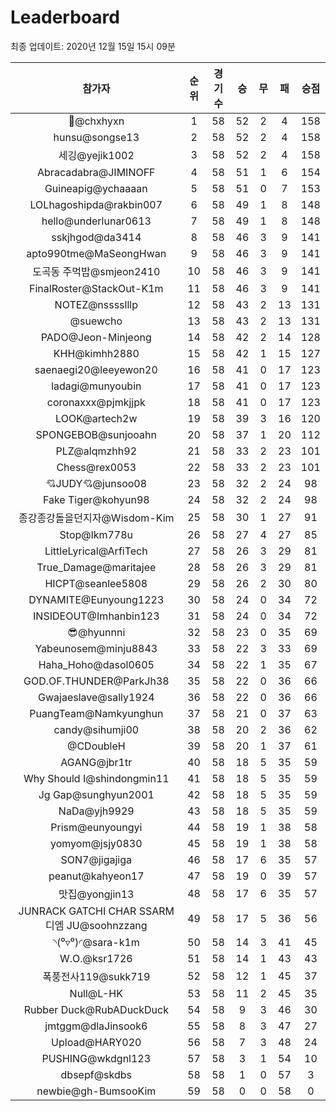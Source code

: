 # Leaderboard
최종 업데이트: 2020년 12월 15일 15시 09분




| 참가자 | 순위 | 경기수 | 승 | 무 | 패 | 승점 |
|:---:|:---:|:---:|:---:|:---:|:---:|:---:|
| 👑@chxhyxn | 1 | 58 | 52 | 2 | 4 | 158 |
| hunsu@songse13 | 2 | 58 | 52 | 2 | 4 | 158 |
| 세깅@yejik1002 | 3 | 58 | 52 | 2 | 4 | 158 |
| Abracadabra@JIMINOFF | 4 | 58 | 51 | 1 | 6 | 154 |
| Guineapig@ychaaaan | 5 | 58 | 51 | 0 | 7 | 153 |
| LOLhagoshipda@rakbin007 | 6 | 58 | 49 | 1 | 8 | 148 |
| hello@underlunar0613 | 7 | 58 | 49 | 1 | 8 | 148 |
| sskjhgod@da3414 | 8 | 58 | 46 | 3 | 9 | 141 |
| apto990tme@MaSeongHwan | 9 | 58 | 46 | 3 | 9 | 141 |
| 도곡동 주먹밥@smjeon2410 | 10 | 58 | 46 | 3 | 9 | 141 |
| FinalRoster@StackOut-K1m | 11 | 58 | 46 | 3 | 9 | 141 |
| NOTEZ@nsssslllp | 12 | 58 | 43 | 2 | 13 | 131 |
| @suewcho | 13 | 58 | 43 | 2 | 13 | 131 |
| PADO@Jeon-Minjeong | 14 | 58 | 42 | 2 | 14 | 128 |
| KHH@kimhh2880 | 15 | 58 | 42 | 1 | 15 | 127 |
| saenaegi20@leeyewon20 | 16 | 58 | 41 | 0 | 17 | 123 |
| ladagi@munyoubin | 17 | 58 | 41 | 0 | 17 | 123 |
| coronaxxx@pjmkjjpk | 18 | 58 | 41 | 0 | 17 | 123 |
| LOOK@artech2w | 19 | 58 | 39 | 3 | 16 | 120 |
| SPONGEBOB@sunjooahn | 20 | 58 | 37 | 1 | 20 | 112 |
| PLZ@alqmzhh92 | 21 | 58 | 33 | 2 | 23 | 101 |
| Chess@rex0053 | 22 | 58 | 33 | 2 | 23 | 101 |
| 💘JUDY💘@junsoo08 | 23 | 58 | 32 | 2 | 24 | 98 |
| Fake Tiger@kohyun98 | 24 | 58 | 32 | 2 | 24 | 98 |
| 종강종강돌을던지자@Wisdom-Kim | 25 | 58 | 30 | 1 | 27 | 91 |
| Stop@lkm778u | 26 | 58 | 27 | 4 | 27 | 85 |
| LittleLyrical@ArfiTech | 27 | 58 | 26 | 3 | 29 | 81 |
| True_Damage@maritajee | 28 | 58 | 26 | 3 | 29 | 81 |
| HICPT@seanlee5808 | 29 | 58 | 26 | 2 | 30 | 80 |
| DYNAMITE@Eunyoung1223 | 30 | 58 | 24 | 0 | 34 | 72 |
| INSIDEOUT@Imhanbin123 | 31 | 58 | 24 | 0 | 34 | 72 |
| 😎@hyunnni | 32 | 58 | 23 | 0 | 35 | 69 |
| Yabeunosem@minju8843 | 33 | 58 | 22 | 3 | 33 | 69 |
| Haha_Hoho@dasol0605 | 34 | 58 | 22 | 1 | 35 | 67 |
| GOD.OF.THUNDER@ParkJh38 | 35 | 58 | 22 | 0 | 36 | 66 |
| Gwajaeslave@sally1924 | 36 | 58 | 22 | 0 | 36 | 66 |
| PuangTeam@Namkyunghun | 37 | 58 | 21 | 0 | 37 | 63 |
| candy@sihumji00 | 38 | 58 | 20 | 2 | 36 | 62 |
| @CDoubleH | 39 | 58 | 20 | 1 | 37 | 61 |
| AGANG@jbr1tr | 40 | 58 | 18 | 5 | 35 | 59 |
| Why Should I@shindongmin11 | 41 | 58 | 18 | 5 | 35 | 59 |
| Jg Gap@sunghyun2001 | 42 | 58 | 18 | 5 | 35 | 59 |
| NaDa@yjh9929 | 43 | 58 | 18 | 5 | 35 | 59 |
| Prism@eunyoungyi | 44 | 58 | 19 | 1 | 38 | 58 |
| yomyom@jsjy0830 | 45 | 58 | 19 | 1 | 38 | 58 |
| SON7@jigajiga | 46 | 58 | 17 | 6 | 35 | 57 |
| peanut@kahyeon17 | 47 | 58 | 19 | 0 | 39 | 57 |
| 맛집@yongjin13 | 48 | 58 | 17 | 6 | 35 | 57 |
| JUNRACK GATCHI CHAR SSARM 디엠 JU@soohnzzang | 49 | 58 | 17 | 5 | 36 | 56 |
| ◝(⁰▿⁰)◜@sara-k1m | 50 | 58 | 14 | 3 | 41 | 45 |
| W.O.@ksr1726 | 51 | 58 | 14 | 1 | 43 | 43 |
| 폭풍전사119@sukk719 | 52 | 58 | 12 | 1 | 45 | 37 |
| Null@L-HK | 53 | 58 | 11 | 2 | 45 | 35 |
| Rubber Duck@RubADuckDuck | 54 | 58 | 9 | 3 | 46 | 30 |
| jmtggm@dlaJinsook6 | 55 | 58 | 8 | 3 | 47 | 27 |
| Upload@HARY020 | 56 | 58 | 7 | 3 | 48 | 24 |
| PUSHING@wkdgnl123 | 57 | 58 | 3 | 1 | 54 | 10 |
| dbsepf@skdbs | 58 | 58 | 1 | 0 | 57 | 3 |
| newbie@gh-BumsooKim | 59 | 58 | 0 | 0 | 58 | 0 |